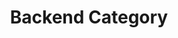 ---
title: "Backend Category"
layout: categories
permalink: /categories/backend/
author_profile: true
---
